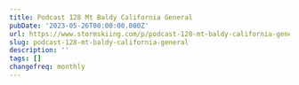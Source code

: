 ```yaml
---
title: Podcast 128 Mt Baldy California General
pubDate: '2023-05-26T00:00:00.000Z'
url: https://www.stormskiing.com/p/podcast-128-mt-baldy-california-general
slug: podcast-128-mt-baldy-california-general
description: ''
tags: []
changefreq: monthly
---
```


<!-- Add post content below -->
